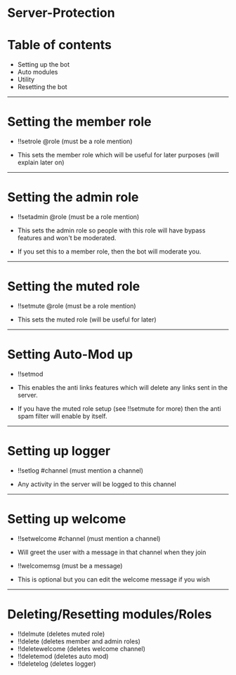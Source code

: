 # Server-Protection


# Table of contents

- Setting up the bot
- Auto modules
- Utility
- Resetting the bot



-------------------------------------

# Setting the member role

- !!setrole @role (must be a role mention)

- This sets the member role which will be useful for later purposes (will explain later on)

-------------------------------------

# Setting the admin role

- !!setadmin @role (must be a role mention)

- This sets the admin role so people with this role will have bypass features and won't be moderated.
- If you set this to a member role, then the bot will moderate you.

-------------------------------------

# Setting the muted role

- !!setmute @role (must be a role mention)

- This sets the muted role (will be useful for later)

-------------------------------------

# Setting Auto-Mod up

- !!setmod

- This enables the anti links features which will delete any links sent in the server.

- If you have the muted role setup (see !!setmute for more) then the anti spam filter will enable by itself.

-------------------------------------

# Setting up logger

- !!setlog #channel (must mention a channel)

- Any activity in the server will be logged to this channel

-------------------------------------

# Setting up welcome

- !!setwelcome #channel (must mention a channel)

- Will greet the user with a message in that channel when they join

- !!welcomemsg <message> (must be a message)
  
- This is optional but you can edit the welcome message if you wish

-------------------------------------

# Deleting/Resetting modules/Roles

- !!delmute (deletes muted role)
- !!delete (deletes member and admin roles)
- !!deletewelcome (deletes welcome channel)
- !!deletemod (deletes auto mod)
- !!deletelog (deletes logger)

